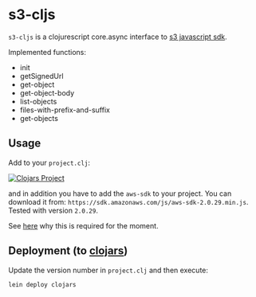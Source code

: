 s3-cljs
=======

`s3-cljs` is a clojurescript core.async interface to [s3 javascript sdk](http://docs.aws.amazon.com/AWSJavaScriptSDK/latest/AWS/S3.html).

Implemented functions:
* init
* getSignedUrl
* get-object
* get-object-body
* list-objects
* files-with-prefix-and-suffix
* get-objects

Usage
-----
Add to your `project.clj`:

[![Clojars Project](http://clojars.org/viebel/s3-cljs/latest-version.svg)](http://clojars.org/viebel/s3-cljs)

and in addition you have to add the `aws-sdk` to your project.
You can download it from: `https://sdk.amazonaws.com/js/aws-sdk-2.0.29.min.js`. 
Tested with version `2.0.29`.

See [here](https://groups.google.com/forum/#!searchin/clojurescript/javascript$20extern/clojurescript/iBWLAJ3TW7I/GKhvWnzFlNEJ) why this is required for the moment.



Deployment (to [clojars](https://clojars.org/))
------------------------------------
Update the version number in `project.clj` and then execute:

```
lein deploy clojars
```
